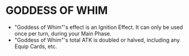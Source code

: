 
# GODDESS OF WHIM

*   "Goddess of Whim"'s effect is an Ignition Effect. It can only be used once per turn, during your Main Phase.
*   "Goddess of Whim"'s total ATK is doubled or halved, including any Equip Cards, etc.

  